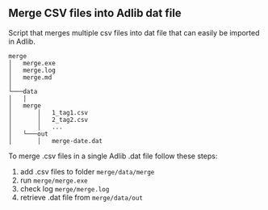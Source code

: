 ## Merge CSV files into Adlib dat file
Script that merges multiple csv files into dat file that can easily be imported in Adlib.

```
merge
│   merge.exe
│   merge.log
│   merge.md
│
└───data
│   │
│   merge
│       │   1_tag1.csv
│       │   2_tag2.csv
│       │   ...
│   └───out
│       │   merge-date.dat
```

To merge .csv files in a single Adlib .dat file follow these steps:

1. add .csv files to folder `merge/data/merge`
2. run `merge/merge.exe`
3. check log `merge/merge.log`
4. retrieve .dat file from `merge/data/out`
